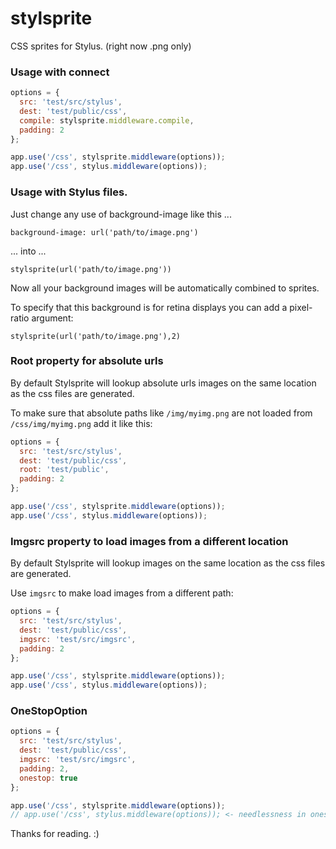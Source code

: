 stylsprite
==========

CSS sprites for Stylus. (right now .png only)

### Usage with connect

```javascript
options = {
  src: 'test/src/stylus',
  dest: 'test/public/css',
  compile: stylsprite.middleware.compile,
  padding: 2
};

app.use('/css', stylsprite.middleware(options));
app.use('/css', stylus.middleware(options));
```

### Usage with Stylus files.

Just change any use of background-image like this ...

```stylus
background-image: url('path/to/image.png')
```

... into ...

```stylus
stylsprite(url('path/to/image.png'))
```

Now all your background images will be automatically combined to sprites.

To specify that this background is for retina displays you can add a pixel-ratio argument:

```stylus
stylsprite(url('path/to/image.png'),2)
```

### Root property for absolute urls

By default Stylsprite will lookup absolute urls images on the same location as the css
files are generated.

To make sure that absolute paths like ```/img/myimg.png``` are not loaded from ```/css/img/myimg.png```
add it like this:

```javascript
options = {
  src: 'test/src/stylus',
  dest: 'test/public/css',
  root: 'test/public',
  padding: 2
};

app.use('/css', stylsprite.middleware(options));
app.use('/css', stylus.middleware(options));
```

### Imgsrc property to load images from a different location

By default Stylsprite will lookup images on the same location as the css
files are generated.

Use ```imgsrc``` to make load images from a different path:

```javascript
options = {
  src: 'test/src/stylus',
  dest: 'test/public/css',
  imgsrc: 'test/src/imgsrc',
  padding: 2
};

app.use('/css', stylsprite.middleware(options));
app.use('/css', stylus.middleware(options));
```

### OneStopOption

```javascript
options = {
  src: 'test/src/stylus',
  dest: 'test/public/css',
  imgsrc: 'test/src/imgsrc',
  padding: 2,
  onestop: true
};

app.use('/css', stylsprite.middleware(options));
// app.use('/css', stylus.middleware(options)); <- needlessness in onestop mode
```

Thanks for reading. :)